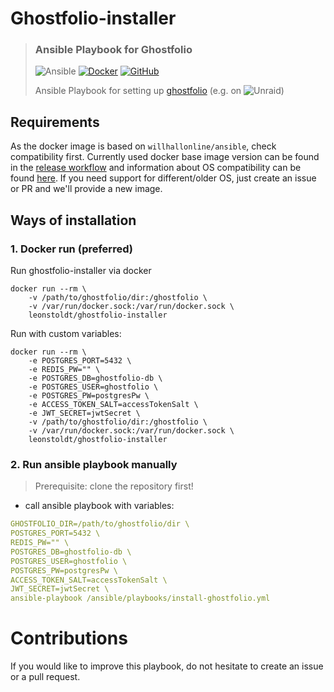 # Ghostfolio-installer
> ### Ansible Playbook for Ghostfolio
> ![Ansible](https://img.shields.io/badge/ansible-%231A1918.svg?style=for-the-badge&logo=ansible&logoColor=white)
> [![Docker](https://img.shields.io/badge/docker-%230db7ed.svg?style=for-the-badge&logo=docker&logoColor=white)](https://hub.docker.com/r/leonstoldt/ghostfolio-installer)
> [![GitHub](https://img.shields.io/badge/ghcr.io-%23121011.svg?style=for-the-badge&logo=github&logoColor=white)](https://github.com/LeonStoldt/ghostfolio-installer/pkgs/container/ghostfolio-installer)
> 
> Ansible Playbook for setting up [ghostfolio](https://ghostfol.io/) (e.g. on ![Unraid](https://img.shields.io/badge/unraid-%23F15A2C.svg?style=for-the-badge&logo=unraid&logoColor=white))

## Requirements
As the docker image is based on `willhallonline/ansible`, check compatibility first.
Currently used docker base image version can be found in the [release workflow](.github/workflows/release.yml) and information about OS compatibility can be found [here](https://github.com/willhallonline/docker-ansible#compatibility).
If you need support for different/older OS, just create an issue or PR and we'll provide a new image.

## Ways of installation

### 1. Docker run (preferred)
Run ghostfolio-installer via docker
```shell
docker run --rm \
    -v /path/to/ghostfolio/dir:/ghostfolio \
    -v /var/run/docker.sock:/var/run/docker.sock \
    leonstoldt/ghostfolio-installer
```

Run with custom variables:
```shell
docker run --rm \
    -e POSTGRES_PORT=5432 \
    -e REDIS_PW="" \
    -e POSTGRES_DB=ghostfolio-db \
    -e POSTGRES_USER=ghostfolio \
    -e POSTGRES_PW=postgresPw \
    -e ACCESS_TOKEN_SALT=accessTokenSalt \
    -e JWT_SECRET=jwtSecret \
    -v /path/to/ghostfolio/dir:/ghostfolio \
    -v /var/run/docker.sock:/var/run/docker.sock \
    leonstoldt/ghostfolio-installer
```

### 2. Run ansible playbook manually
> Prerequisite: clone the repository first!

- call ansible playbook with variables:
``` yaml
GHOSTFOLIO_DIR=/path/to/ghostfolio/dir \
POSTGRES_PORT=5432 \
REDIS_PW="" \
POSTGRES_DB=ghostfolio-db \
POSTGRES_USER=ghostfolio \
POSTGRES_PW=postgresPw \
ACCESS_TOKEN_SALT=accessTokenSalt \
JWT_SECRET=jwtSecret \
ansible-playbook /ansible/playbooks/install-ghostfolio.yml
```

# Contributions
If you would like to improve this playbook, do not hesitate to create an issue or a pull request.
